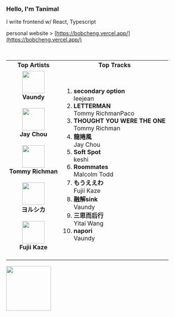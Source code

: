 ### Hello, I'm Tanimal

I write frontend w/ React, Typescript  

personal website > [https://bobcheng.vercel.app/](https://bobcheng.vercel.app/)  


<br>

<table>
  <tr>
    <td align="center"><strong>Top Artists</strong></td>
    <td align="center"><strong>Top Tracks</strong></td>
  </tr>
  <tr>
    <td align="center" id="top-artist"><div><img width='60px' src='https://i.scdn.co/image/ab6761610000e5ebb6e409f6c3d8b08a2f52072e'><br><strong>Vaundy</strong></div><br>
<div><img width='60px' src='https://i.scdn.co/image/ab6761610000e5eb02b3aa55ba238b2ceafb09da'><br><strong>Jay Chou</strong></div><br>
<div><img width='60px' src='https://i.scdn.co/image/ab6761610000e5eba4526fcc32ed603aa823e0a2'><br><strong>Tommy Richman</strong></div><br>
<div><img width='60px' src='https://i.scdn.co/image/ab6761610000e5ebe62cff9c6018ae5616b01eab'><br><strong>ヨルシカ</strong></div><br>
<div><img width='60px' src='https://i.scdn.co/image/ab6761610000e5ebc5a3e6e9027505f5cba5fdbc'><br><strong>Fujii Kaze</strong></div><br>
</td>
   <td id="top-track"><ol>
<li><div><strong>secondary option</strong></div>
<div>leejean</div></li>
<li><div><strong>LETTERMAN</strong></div>
<div>Tommy RichmanPaco</div></li>
<li><div><strong>THOUGHT YOU WERE THE ONE</strong></div>
<div>Tommy Richman</div></li>
<li><div><strong>龍捲風</strong></div>
<div>Jay Chou</div></li>
<li><div><strong>Soft Spot</strong></div>
<div>keshi</div></li>
<li><div><strong>Roommates</strong></div>
<div>Malcolm Todd</div></li>
<li><div><strong>もうええわ</strong></div>
<div>Fujii Kaze</div></li>
<li><div><strong>融解sink</strong></div>
<div>Vaundy</div></li>
<li><div><strong>三思而后行</strong></div>
<div>Yitai Wang</div></li>
<li><div><strong>napori</strong></div>
<div>Vaundy</div></li>
</ol></td>
  </tr>
</table>
<a href="https://open.spotify.com/">
  <img width="120px" src="https://github.com/Tanimal19/Tanimal19/blob/bf0a3a19f66ada166be4661cd923271218886fa4/icon/Spotify_Logo_CMYK_Green.png">
</a>

<!---
Tanimal19/Tanimal19 is a ✨ special ✨ repository because its `README.md` (this file) appears on your GitHub profile.
You can click the Preview link to take a look at your changes.
--->
